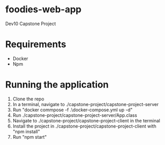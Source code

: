 # foodies-web-app
Dev10 Capstone Project

Requirements
====================================
* Docker
* Npm

Running the application
====================================
1. Clone the repo
2. In a terminal, navigate to ./capstone-project/capstone-project-server
3. Run "docker commpose -f .\docker-compose.yml up -d"
4. Run ./capstone-project/capstone-project-server/App.class
5. Navigate to ./capstone-project/capstone-project-client in the terminal
6. Install the project in ./capstone-project/capstone-project-client with "npm install"
7. Run "npm start"

